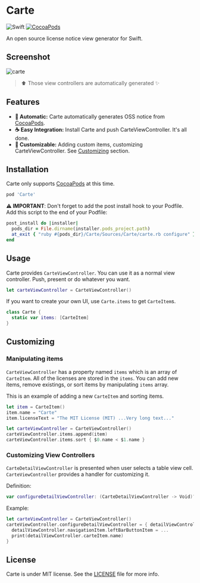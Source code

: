 # Carte

![Swift](https://img.shields.io/badge/Swift-3.0-orange.svg)
[![CocoaPods](http://img.shields.io/cocoapods/v/Carte.svg?style=flat)](https://cocoapods.org/pods/Carte)

An open source license notice view generator for Swift.

## Screenshot

![carte](https://cloud.githubusercontent.com/assets/931655/9243550/d781a822-41cc-11e5-91bb-8b5123b2c91e.png)

> ⬆ Those view controllers are automatically generated ✨

## Features

- **🚗 Automatic:** Carte automatically generates OSS notice from [CocoaPods](https://cocoapods.org).
- **☕️ Easy Integration:** Install Carte and push CarteViewController. It's all done.
- **🎨 Customizable:** Adding custom items, customizing CarteViewController. See [Customizing](#customizing) section.


## Installation

Carte only supports [CocoaPods](https://cocoapods.org) at this time.

```ruby
pod 'Carte'
```

**⚠️ IMPORTANT**: Don't forget to add the post install hook to your Podfile. Add this script to the end of your Podfile:

```ruby
post_install do |installer|
  pods_dir = File.dirname(installer.pods_project.path)
  at_exit { "ruby #{pods_dir}/Carte/Sources/Carte/carte.rb configure" }
end
```

## Usage

Carte provides `CarteViewController`. You can use it as a normal view controller. Push, present or do whatever you want.

```swift
let carteViewController = CarteViewController()
```

If you want to create your own UI, use `Carte.items` to get `CarteItem`s.

```swift
class Carte {
  static var items: [CarteItem]
}
```

## Customizing

### Manipulating items

`CarteViewController` has a property named `items` which is an array of `CarteItem`. All of the licenses are stored in the `items`. You can add new items, remove existings, or sort items by manipulating `items` array.

This is an example of adding a new `CarteItem` and sorting items.

```swift
let item = CarteItem()
item.name = "Carte"
item.licenseText = "The MIT License (MIT) ...Very long text..."

let carteViewController = CarteViewController()
carteViewController.items.append(item)
carteViewController.items.sort { $0.name < $1.name }
```

### Customizing View Controllers

`CarteDetailViewController` is presented when user selects a table view cell. `CarteViewController` provides a handler for customizing it.

Definition: 

```swift
var configureDetailViewController: (CarteDetailViewController -> Void)?
```

Example:

```swift
let carteViewController = CarteViewController()
carteViewController.configureDetailViewController = { detailViewController in
  detailViewController.navigationItem.leftBarButtonItem = ...
  print(detailViewController.carteItem.name)
}
```

## License

Carte is under MIT license. See the [LICENSE](LICENSE) file for more info.
